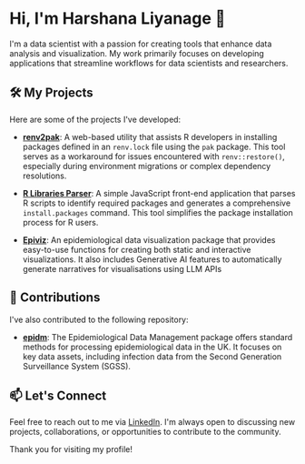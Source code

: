 # Hi,  I'm Harshana Liyanage 👋

I'm a data scientist with a passion for creating tools that enhance data analysis and visualization. My work primarily focuses on developing applications that streamline workflows for data scientists and researchers.

## 🛠️ My Projects

Here are some of the projects I've developed:

- **[renv2pak](https://github.com/harshanal/renv2pak)**: A web-based utility that assists R developers in installing packages defined in an `renv.lock` file using the `pak` package. This tool serves as a workaround for issues encountered with `renv::restore()`, especially during environment migrations or complex dependency resolutions.

- **[R Libraries Parser](https://github.com/harshanal/r-libraries-parser)**: A simple JavaScript front-end application that parses R scripts to identify required packages and generates a comprehensive `install.packages` command. This tool simplifies the package installation process for R users.

- **[Epiviz](https://github.com/harshanal/epiviz)**: An epidemiological data visualization package that provides easy-to-use functions for creating both static and interactive visualizations. It also includes Generative AI features to automatically generate narratives for visualisations using LLM APIs

## 🤝 Contributions

I've also contributed to the following repository:

- **[epidm](https://github.com/alexbhatt/epidm)**: The Epidemiological Data Management package offers standard methods for processing epidemiological data in the UK. It focuses on key data assets, including infection data from the Second Generation Surveillance System (SGSS).

## 📫 Let's Connect

Feel free to reach out to me via [LinkedIn](https://www.linkedin.com/in/harshana-liyanage/). I'm always open to discussing new projects, collaborations, or opportunities to contribute to the community.

Thank you for visiting my profile!

